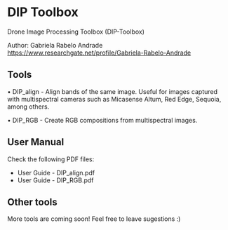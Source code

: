 # DIP Toolbox
Drone Image Processing Toolbox (DIP-Toolbox)


Author:
Gabriela Rabelo Andrade
https://www.researchgate.net/profile/Gabriela-Rabelo-Andrade

## Tools
• DIP_align - Align bands of the same image. Useful for images captured with multispectral cameras such as Micasense Altum, Red Edge, Sequoia, among others.

• DIP_RGB - Create RGB compositions from multispectral images.


## User Manual
Check the following PDF files:
- User Guide - DIP_align.pdf
- User Guide - DIP_RGB.pdf


## Other tools
More tools are coming soon!
Feel free to leave sugestions :)
